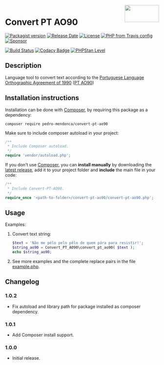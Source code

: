 <img src="https://repository-images.githubusercontent.com/304012585/a73f6380-0fa2-11eb-86ad-933e046ae964" align="right" width="112" height="56" alt="">

# Convert PT AO90

[![Packagist version](https://img.shields.io/packagist/v/pedro-mendonca/Convert-PT-AO90)](https://packagist.org/packages/pedro-mendonca/convert-pt-ao90)
[![Release Date](https://img.shields.io/github/release-date/pedro-mendonca/Convert-PT-AO90)](https://github.com/pedro-mendonca/Convert-PT-AO90/releases)
[![License](https://img.shields.io/github/license/pedro-mendonca/Convert-PT-AO90)](https://opensource.org/licenses/GPL-3.0)
[![PHP from Travis config](https://img.shields.io/travis/php-v/pedro-mendonca/Convert-PT-AO90/main.svg?logoColor=white&label=PHP%20Required&logo=php)](https://travis-ci.org/pedro-mendonca/Convert-PT-AO90)
[![Sponsor](https://img.shields.io/badge/GitHub-🤍%20Sponsor-ea4aaa?logo=github)](https://github.com/sponsors/pedro-mendonca)

[![Build Status](https://img.shields.io/travis/com/pedro-mendonca/Convert-PT-AO90?label=Build&logo=travis)](https://travis-ci.com/github/pedro-mendonca/Convert-PT-AO90)
[![Codacy Badge](https://api.codacy.com/project/badge/Grade/cbdc5b23059143879de61527501ba199)](https://app.codacy.com/gh/pedro-mendonca/Convert-PT-AO90?utm_source=github.com&utm_medium=referral&utm_content=pedro-mendonca/Convert-PT-AO90&utm_campaign=Badge_Grade)
[![PHPStan Level](https://img.shields.io/badge/PHPStan%20Level-Max-brightgreen)](https://github.com/pedro-mendonca/Convert-PT-AO90/blob/main/phpstan.neon#L10)

## Description

Language tool to convert text according to the [Portuguese Language Orthographic Agreement of 1990](https://en.wikipedia.org/wiki/Portuguese_Language_Orthographic_Agreement_of_1990) ([PT AO90](https://pt.wikipedia.org/wiki/Acordo_Ortogr%C3%A1fico_de_1990))

## Installation instructions

Installation can be done with [Composer](https://getcomposer.org/), by requiring this package as a dependency:

```command-line
composer require pedro-mendonca/convert-pt-ao90
```

Make sure to include composer autoload in your project:

```php
/**
 * Include Composer autoload.
 */
require 'vendor/autoload.php';
```

If you don't use [Composer](https://getcomposer.org/), you can **install manually** by downloading the [latest release](https://github.com/pedro-mendonca/Convert-PT-AO90/releases/latest), add it to your project folder and **include** the main file in your code:

```php
/**
 * Include Convert-PT-AO90.
 */
require_once '<path-to-folder>/convert-pt-ao90/convert-pt-ao90.php';
```

## Usage

Examples:

1. Convert text string:

   ```php
   $text = 'Não me pélo pelo pêlo de quem pára para resistir!';
   $string_ao90 = Convert_PT_AO90\convert_pt_ao90( $text );
   echo $string_ao90;
   ```

2. See more examples and the complete replace pairs in the file [example.php](https://github.com/pedro-mendonca/Convert-PT-AO90/blob/main/example.php).

## Changelog

### 1.0.2

*   Fix autoload and library path for package installed as composer dependency.

### 1.0.1

*   Add Composer install support.

### 1.0.0

*   Initial release.
